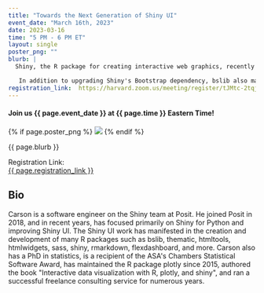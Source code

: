 ```yaml
---
title: "Towards the Next Generation of Shiny UI"
event_date: "March 16th, 2023"
date: 2023-03-16
time: "5 PM - 6 PM ET"
layout: single
poster_png: ""
blurb: |
  Shiny, the R package for creating interactive web graphics, recently celebrated its 10th birthday. Since then, Shiny has grown tremendously in many areas (e.g., performance, functionality, extensions, etc); however, a "hello world" Shiny app still looks like it did 10 years ago. This is mostly because Shiny goes to great lengths to ensure backwards compatibility; and as a result, default Shiny UI will likely continue to be based on Bootstrap 3 (a CSS styling framework released in 2010). However, thanks to the new bslib R package, it is now easy to opt-into a modern Bootstrap 5 foundation that "just works" with Shiny, R Markdown, flexdashboard, pkgdown, bookdown, and more. 

   In addition to upgrading Shiny's Bootstrap dependency, bslib also makes it much easier to do custom theming, leverage modern layout techniques, and create custom components (all from R without any CSS/HTML/JS required). At this point, bslib is still maturing, and does not yet provide what we'd consider a "complete UI toolkit", but it should eventually replace and/or improve upon all of Shiny UI. In this talk, I'll highlight bslib features that we're most excited about (e.g., expandable cards, accordions, (sidebar) layouts, input controls, etc.), discuss some best design practices for improving user experience with these tools, and present some real world examples of these tools in action.
registration_link:  https://harvard.zoom.us/meeting/register/tJMtc-2tqj4iHdXy8u3Kd0f82viGy7W5MuEm 
---
```


#### Join us {{ page.event_date }} at {{ page.time }} Eastern Time!

{% if page.poster_png %} 
<a href="{{ page.registration_link }}"><img src="{{ page.poster_png }}"></a>
{% endif %}

<p>{{ page.blurb }}</p>

Registration Link: <br>
<a href="{{ page.registration_link }}">
{{ page.registration_link }}
</a>

## Bio 

Carson is a software engineer on the Shiny team at Posit. He joined Posit in 2018, and in recent years, has focused primarily on Shiny for Python and improving Shiny UI. The Shiny UI work has manifested in the creation and development of many R packages such as bslib, thematic, htmltools, htmlwidgets, sass, shiny, rmarkdown, flexdashboard, and more. Carson also has a PhD in statistics, is a recipient of the ASA's Chambers Statistical Software Award, has maintained the R package plotly since 2015, authored the book "Interactive data visualization with R, plotly, and shiny", and ran a successful freelance consulting service for numerous years.
